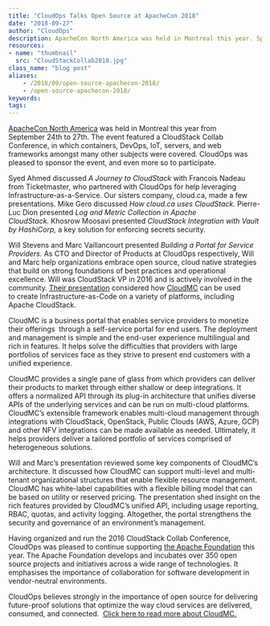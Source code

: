 ```yaml
---
title: "CloudOps Talks Open Source at ApacheCon 2018"
date: "2018-09-27"
author: "CloudOps"
description: ApacheCon North America was held in Montreal this year. Speakers from CloudOps discussed open source solutions.
resources:
- name: "thumbnail"
  src: "CloudStackCollab2018.jpg"
class_name: "blog post"
aliases:
    - /2018/09/open-source-apachecon-2018/
    - /open-source-apachecon-2018/
keywords:
tags:
---
```


<p><a href="https://apachecon.com/acna18/"><span style="font-weight: 400;">ApacheCon North America</span></a><span style="font-weight: 400;"> was held in Montreal this year from September&nbsp;24<span style="font-weight: 400;">th</span><span style="font-weight: 400;"> to 27</span><span style="font-weight: 400;">th.</span> The event featured a CloudStack Collab Conference, in which containers, DevOps, IoT, servers, and web frameworks amongst many other subjects were covered. CloudOps was pleased to sponsor the event, and even more so to participate.</span></p>

<p><span style="font-weight: 400;"><span style="font-weight: 400;">Syed Ahmed discussed&nbsp;</span><i><span style="font-weight: 400;">A Journey to CloudStack&nbsp;</span></i><span style="font-weight: 400;">with Francois Nadeau from Ticketmaster, who partnered with CloudOps for help leveraging Infrastructure-as-a-Service. Our sisters company, cloud.ca, made a few presentations. Mike Gero discussed <em>How cloud.ca uses CloudStack.&nbsp;</em></span>Pierre-Luc Dion presented </span><i><span style="font-weight: 400;">Log and Metric Collection in Apache CloudStack.</span></i><span style="font-weight: 400;">&nbsp;Khosrow Moosavi presented </span><i><span style="font-weight: 400;">CloudStack Integration with Vault by HashiCorp, </span></i><span style="font-weight: 400;">a key solution for enforcing secrets security. </span></p>

<p><span style="font-weight: 400;">Will Stevens and Marc Vaillancourt presented </span><i><span style="font-weight: 400;">Building a Portal for Service Providers. </span></i><span style="font-weight: 400;">As CTO and Director of Products at CloudOps respectively, Will and Marc help organizations embrace open source, cloud native strategies that build on strong foundations of best practices and operational excellence. Will was CloudStack VP in 2016 and is actively involved in the community. <a href="https://www.slideshare.net/CloudOps2005/cloudmc-building-a-portal-for-cloudstack-service-providers" target="_blank" rel="noopener noreferrer">Their presentation</a> considered how&nbsp;</span><a href="https://www.cloudops.com/cloudmc/"><span style="font-weight: 400;">CloudMC</span></a><span style="font-weight: 400;">&nbsp;can be used to&nbsp;create Infrastructure-as-Code on a variety of platforms, including Apache CloudStack.</span></p>

<p><span style="font-weight: 400;">CloudMC is a business portal that enables service providers to monetize their offerings &nbsp;through a self-service portal for end users. The deployment and management is simple and the end-user experience multilingual and rich in features. It helps solve the difficulties that providers with large portfolios of services face as they strive to present end customers with a unified experience.</span></p>

<p><span style="font-weight: 400;">CloudMC provides a single pane of glass from which providers can deliver their products to market through either shallow or deep integrations. It offers a normalized API through its plug-in architecture that unifies diverse APIs of the underlying services and can be run on multi-cloud platforms. CloudMC’s extensible framework enables multi-cloud management through integrations with CloudStack, OpenStack, Public Clouds (AWS, Azure, GCP) and other NFV integrations can be made available as needed. Ultimately, it helps providers deliver a tailored portfolio of services comprised of heterogeneous solutions.</span></p>

<p><span style="font-weight: 400;">Will and Marc’s presentation reviewed some key components of CloudMC’s architecture. It discussed how CloudMC can support multi-level and multi-tenant organizational structures that enable flexible resource management. CloudMC has white-label capabilities with a flexible billing model that can be based on utility or reserved pricing. The presentation shed insight on the rich features provided by CloudMC’s unified API, including usage reporting, RBAC, quotas, and activity logging. Altogether, the portal strengthens the security and governance of an environment’s management.</span></p>

<p><span style="font-weight: 400;">Having organized and run the 2016 CloudStack Collab Conference, CloudOps was pleased to continue supporting </span><a href="https://www.apache.org/"><span style="font-weight: 400;">the Apache Foundation</span></a><span style="font-weight: 400;"> this year. The Apache Foundation develops and incubates over 350 open source projects and initiatives across a wide range of technologies. It emphasises the importance of collaboration for software development in vendor-neutral environments.</span></p>

<p><span style="font-weight: 400;">CloudOps believes strongly in the importance of open source for delivering future-proof solutions that optimize the way cloud services are delivered, consumed, and connected. &nbsp;</span><a href="https://www.cloudops.com/cloudmc/"><span style="font-weight: 400;">Click here to read more about CloudMC.</span></a></p>